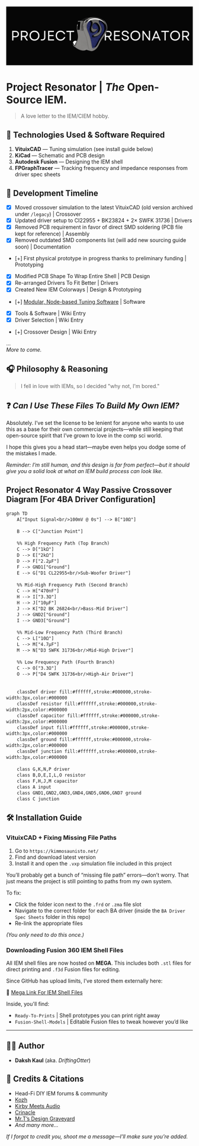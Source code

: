 ![Banner](./GitHub%20Assets/GitHub%20Banner.png)

# __Project Resonator | *The* Open-Source IEM.__  
> A love letter to the IEM/CIEM hobby.

## 🔧 Technologies Used & Software Required

1. **VituixCAD**             — Tuning simulation (see install guide below)  
2. **KiCad**                 — Schematic and PCB design  
3. **Autodesk Fusion**       — Designing the IEM shell  
4. **FPGraphTracer**         — Tracking frequency and impedance responses from driver spec sheets  

## 📅 Development Timeline

- [x] Moved crossover simulation to the latest VituixCAD (old version archived under `/legacy`) | Crossover  
- [x] Updated driver setup to CI22955 + BK23824 + 2× SWFK 31736 | Drivers  
- [x] Removed PCB requirement in favor of direct SMD soldering (PCB file kept for reference) | Assembly  
- [x] Removed outdated SMD components list (will add new sourcing guide soon) | Documentation  
- [+] First physical prototype in progress thanks to preliminary funding | Prototyping

- [x] Modified PCB Shape To Wrap Entire Shell | PCB Design
- [x] Re-arranged Drivers To Fit Better       | Drivers
- [X] Created New IEM Colorways               | Design & Prototyping

- [+] [Modular, Node-based Tuning Software](https://github.com/DriftingOtter/EarCanvas)     | Software

- [x] Tools & Software                        | Wiki Entry  
- [x] Driver Selection                        | Wiki Entry  
- [+] Crossover Design                        | Wiki Entry  

...  
_More to come._

## 🎧 Philosophy & Reasoning

> I fell in love with IEMs, so I decided "why not, I'm bored."

## ❓ *Can I Use These Files To Build My Own IEM?*

Absolutely. I’ve set the license to be lenient for anyone who wants to use this as a base for their own commercial projects—while still keeping that open-source spirit that I’ve grown to love in the comp sci world.

I hope this gives you a head start—maybe even helps you dodge some of the mistakes I made.

*Reminder: I’m still human, and this design is far from perfect—but it should give you a solid look at what an IEM build process can look like.*

## Project Resonator 4 Way Passive Crossover Diagram [For 4BA Driver Configuration]

```mermaid
graph TD
    A["Input Signal<br/>100mV @ 0s"] --> B["10Ω"]
    
    B --> C["Junction Point"]
    
    %% High Frequency Path (Top Branch)
    C --> D["1kΩ"]
    D --> E["2kΩ"]
    D --> F["2.2µF"]
    F --> GND1["Ground"]
    E --> G["D1 CL22955<br/>Sub-Woofer Driver"]
    
    %% Mid-High Frequency Path (Second Branch)
    C --> H["470nF"]
    H --> I["3.3Ω"]
    H --> J["10µF"]
    J --> K["D2 BK 26824<br/>Bass-Mid Driver"]
    J --> GND2["Ground"]
    I --> GND3["Ground"]
    
    %% Mid-Low Frequency Path (Third Branch)
    C --> L["10Ω"]
    L --> M["4.7µF"]
    M --> N["D3 SWFK 31736<br/>Mid-High Driver"]
    
    %% Low Frequency Path (Fourth Branch)
    C --> O["3.3Ω"]
    O --> P["D4 SWFK 31736<br/>High-Air Driver"]

    
    classDef driver fill:#ffffff,stroke:#000000,stroke-width:3px,color:#000000
    classDef resistor fill:#ffffff,stroke:#000000,stroke-width:2px,color:#000000
    classDef capacitor fill:#ffffff,stroke:#000000,stroke-width:2px,color:#000000
    classDef input fill:#ffffff,stroke:#000000,stroke-width:3px,color:#000000
    classDef ground fill:#ffffff,stroke:#000000,stroke-width:2px,color:#000000
    classDef junction fill:#ffffff,stroke:#000000,stroke-width:3px,color:#000000
    
    class G,K,N,P driver
    class B,D,E,I,L,O resistor
    class F,H,J,M capacitor
    class A input
    class GND1,GND2,GND3,GND4,GND5,GND6,GND7 ground
    class C junction
```

## 🛠️ Installation Guide

### VituixCAD + Fixing Missing File Paths

1. Go to `https://kimmosaunisto.net/`
2. Find and download latest version
3. Install it and open the `.vxp` simulation file included in this project  

You’ll probably get a bunch of “missing file path” errors—don’t worry. That just means the project is still pointing to paths from my own system.

To fix:
- Click the folder icon next to the `.frd` or `.zma` file slot
- Navigate to the correct folder for each BA driver (inside the `BA Driver Spec Sheets` folder in this repo)
- Re-link the appropriate files

*(You only need to do this once.)*

### Downloading Fusion 360 IEM Shell Files

All IEM shell files are now hosted on **MEGA**. This includes both `.stl` files for direct printing and `.f3d` Fusion files for editing.

Since GitHub has upload limits, I’ve stored them externally here:

🔗 [Mega Link For IEM Shell Files](https://mega.nz/folder/2Z4WzYDR#g-NULd1YQFsHa81YXLZzIw)

Inside, you'll find:

- `Ready-To-Prints`     | Shell prototypes you can print right away  
- `Fusion-Shell-Models` | Editable Fusion files to tweak however you’d like

---

## 👨‍💻 Author

- **Daksh Kaul** (aka. *DriftingOtter*)

## 🙌 Credits & Citations

- Head-Fi DIY IEM forums & community  
- [Kozh](https://www.youtube.com/@kozh4013/videos)  
- [Kirby Meets Audio](https://youtu.be/QClvPIuW3zI?si=NcwjdGAZriBUcmHE)  
- [Crinacle](https://www.youtube.com/watch?v=tCqV3ZRcZ9g&t=1227s)  
- [Mr.T’s Design Graveyard](https://youtu.be/3FGNw28xBr0?si=LEpJtPCjVtikS_FK)  
- *And many more...*  

*If I forgot to credit you, shoot me a message—I’ll make sure you’re added.*


